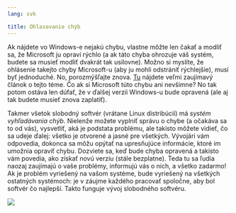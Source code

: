 ```yaml
---
lang: svk

title: Ohlasovanie chýb
---
```


Ak nájdete vo Windows-e nejakú chybu, vlastne môžte len  čakať a modliť sa, že Microsoft ju opraví rýchlo (a ak táto chyba ohrozuje váš systém, budete sa musieť modliť dvakrát tak usilovne). Možno si myslíte, že ohlásenie takejto chyby Microsoft-u (aby ju mohli odstrániť rýchlejšie), musí byť jednoduché. No, porozmýšľajte znova. <a href="http://www.oreillynet.com/mac/blog/2002/06/mission_impossible_submitting.html">Tu</a> nájdete veľmi zaujímavý článok o tejto téme. Čo ak si Microsoft túto chybu ani nevšimne? No tak potom ostáva len dúfať, že v ďalšej verzii Windows-u bude opravená (ale aj tak budete musieť znova zaplatiť).

Takmer všetok slobodný softvér (vrátane Linux distribúcií) má <i>systém vyhľadávania chýb</i>. Nielenže možete vyplniť správu o chybe (a očakáva sa to od vás), vysvetliť, aká je podstata problému, ale takisto môžete vidieť, čo sa udeje ďalej: všetko je otvorené a jasné pre všetkých. Vývojári vám odpovedia, dokonca sa môžu opýtať na upresňujúce informácie, ktoré im umožnia opraviť chybu. Dozviete sa, keď bude chyba opravená a takisto vám povedia, ako získať novú verziu (stále bezplatne). Teda tu sa ľudia naozaj zaujímajú o vaše problémy, informujú vás o nich, a všetko zadarmo! Ak je problém vyriešený na vašom systéme, bude vyriešený na všetkých ostatných systémoch: je v záujme každého pracovať spoločne, aby bol softvér čo najlepší. Takto funguje vývoj slobodného softvéru.

<img src="Images/report_bugs_thumb.png" />




